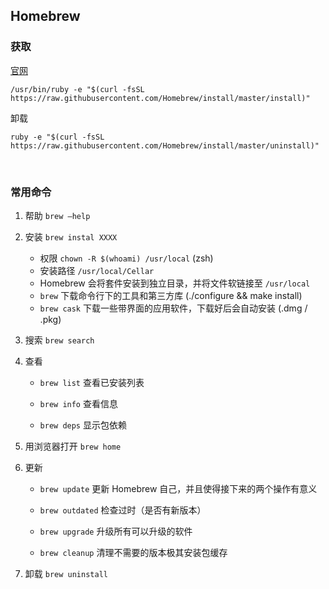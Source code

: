 ## Homebrew

### 获取

[官网](http://brew.sh)

`/usr/bin/ruby -e "$(curl -fsSL https://raw.githubusercontent.com/Homebrew/install/master/install)"`


卸载

`ruby -e "$(curl -fsSL https://raw.githubusercontent.com/Homebrew/install/master/uninstall)"
`

<br>

### 常用命令

1. 帮助 `brew –help`

2. 安装 `brew instal XXXX`

    * 权限 `chown -R $(whoami) /usr/local` (zsh)
    * 安装路径 `/usr/local/Cellar`
    * Homebrew 会将套件安装到独立目录，并将文件软链接至 `/usr/local`
    * `brew` 下载命令行下的工具和第三方库 (./configure && make install)
    * `brew cask` 下载一些带界面的应用软件，下载好后会自动安装 (.dmg / .pkg)

3. 搜索 `brew search`

4. 查看

    * `brew list` 查看已安装列表
    
    * `brew info` 查看信息
    
    * `brew deps` 显示包依赖

5. 用浏览器打开 `brew home`

6. 更新

    * `brew update` 更新 Homebrew 自己，并且使得接下来的两个操作有意义
    
    * `brew outdated` 检查过时（是否有新版本）

    * `brew upgrade` 升级所有可以升级的软件
    
    * `brew cleanup` 清理不需要的版本极其安装包缓存

7. 卸载 `brew uninstall`

